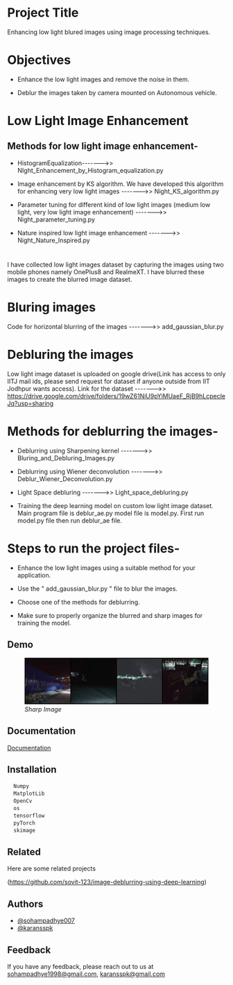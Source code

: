 
# Project Title

Enhancing low light blured images using image processing techniques.
 
# Objectives

- Enhance the low light images and remove the noise in them. 

- Deblur the images taken by camera mounted on Autonomous vehicle.

# Low Light Image Enhancement 

## Methods for low light image enhancement- 
- HistogramEqualization------->> </em>NIght_Enhancement_by_Histogram_equalization.py</em>

- Image enhancement by KS algorithm. We have developed this algorithm for enhancing very low light images ------->> </em> Night_KS_algorithm.py </em>

- Parameter tuning for different kind of low light images (medium low light, very low light image enhancement) ------->> </em> Night_parameter_tuning.py </em>

- Nature inspired low light image enhancement ------->> </em> Night_Nature_Inspired.py </em>
#
I have collected low light images dataset by capturing the images using two mobile phones namely OnePlus8 and RealmeXT. I have blurred these images to create the blurred image dataset. 
#

# Bluring images
Code for horizontal blurring of the images ------->> </em> add_gaussian_blur.py </em>

# Debluring the images 

Low light image dataset is uploaded on google drive(Link has access to only IITJ mail ids, please send request for dataset if  anyone outside from IIT Jodhpur wants access). Link for the dataset ------->> https://drive.google.com/drive/folders/19wZ61NiU9pYiMUaeF_RjB9hLcpecleJq?usp=sharing 

# Methods for deblurring the images- 

- Deblurring using Sharpening kernel ------->>  </em> Bluring_and_Debluring_Images.py </em>

- Deblurring using Wiener deconvolution ------->> </em> Deblur_Wiener_Deconvolution.py </em>

- Light Space debluring ------->> </em> Light_space_debluring.py </em>

- Training the deep learning model on custom low light image dataset. Main program file is deblur_ae.py  model file is model.py.  First run  </em> model.py </em> file then run </em> deblur_ae </em> file.


# Steps to run the project files- 

- Enhance the low light images using a suitable method for your application. 

- Use the " </em> add_gaussian_blur.py </em> " file to blur the images. 

- Choose one of the methods for deblurring. 

- Make sure to properly organize the blurred and sharp images for training the model. 


## Demo
<!-- Figure with caption -->
<figure>
  <img src="https://raw.githubusercontent.com/sohampadhye007/Enhancing-Low-Light-Blurred-Images-using-Image-Processing-Techniques/main/sharp0.jpg?token=GHSAT0AAAAAAB7FQKRBRIGVBBTF4WWJRBHUZAWZ6OQ" alt="Sharp Image" title="Sharp Image">
  <figcaption><em>Sharp Image</em></figcaption>
</figure>






## Documentation

[Documentation](https://linktodocumentation)


## Installation


```bash
  Numpy
  MatplotLib
  OpenCv
  os
  tensorflow
  pyTorch
  skimage
```
    
## Related

Here are some related projects

(https://github.com/sovit-123/image-deblurring-using-deep-learning)


## Authors

- [@sohampadhye007](https://github.com/sohampadhye007)
- [@karansspk](https://github.com/karansspk)



## Feedback

If you have any feedback, please reach out to us at sohampadhye1998@gmail.com, karansspk@gmail.com

